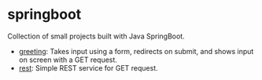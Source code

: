 # springboot

Collection of small projects built with Java SpringBoot.

- [greeting](./greeting/): Takes input using a form, redirects on submit, and shows input on screen with a GET request.
- [rest][1]: Simple REST service for GET request.

[1]: https://spring.io/guides/gs/rest-service/
